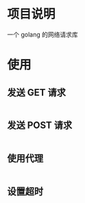 # 项目说明

一个 golang 的网络请求库

# 使用

## 发送 GET 请求

```python
```

## 发送 POST 请求

```python
```

## 使用代理

```python
```

## 设置超时

```python
```